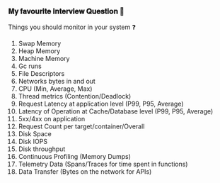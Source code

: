 

### 𝐌𝐲 𝐟𝐚𝐯𝐨𝐮𝐫𝐢𝐭𝐞 𝐢𝐧𝐭𝐞𝐫𝐯𝐢𝐞𝐰 𝐐𝐮𝐞𝐬𝐭𝐢𝐨𝐧 🚀 

Things you should monitor in your system ❓ 

1. Swap Memory
2. Heap Memory
3. Machine Memory
4. Gc runs
5. File Descriptors
6. Networks bytes in and out
7. CPU (Min, Average, Max)
8. Thread metrics (Contention/Deadlock)
9. Request Latency at application level (P99, P95, Average)
10. Latency of Operation at Cache/Database level (P99, P95, Average)
11. 5xx/4xx on application
12. Request Count per target/container/Overall
13. Disk Space
14. Disk IOPS 
15. Disk throughput
16. Continuous Profiling (Memory Dumps)
17. Telemetry Data (Spans/Traces for time spent in functions)
18. Data Transfer (Bytes on the network for APIs)

